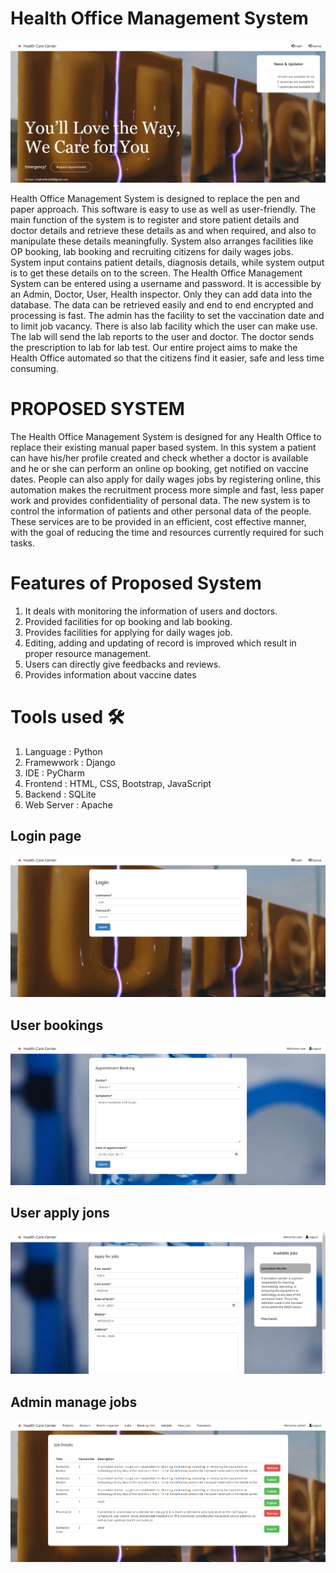 # Health Office Management System
![1](assests/home.png)


Health Office Management System is designed to replace the pen and paper approach. This 
software is easy to use as well as user-friendly. The main function of the system is to register 
and store patient details and doctor details and retrieve these details as and when required, and 
also to manipulate these details meaningfully. System also arranges facilities like OP booking, 
lab booking and recruiting citizens for daily wages jobs. System input contains patient details, 
diagnosis details, while system output is to get these details on to the screen. The Health Office 
Management System can be entered using a username and password. It is accessible by an 
Admin, Doctor, User, Health inspector. Only they can add data into the database. The data can 
be retrieved easily and end to end encrypted and processing is fast. The admin has the facility 
to set the vaccination date and to limit job vacancy. There is also lab facility which the user 
can make use. The lab will send the lab reports to the user and doctor. The doctor sends the 
prescription to lab for lab test. Our entire project aims to make the Health Office automated so 
that the citizens find it easier, safe and less time consuming.

# PROPOSED SYSTEM 
The Health Office Management System is designed for any Health Office to replace their 
existing manual paper based system. In this system a patient can have his/her profile created 
and check whether a doctor is available and he or she can perform an online op booking, get 
notified on vaccine dates. People can also apply for daily wages jobs by registering online, this
automation makes the recruitment process more simple and fast, less paper work and provides 
confidentiality of personal data. The new system is to control the information of patients and 
other personal data of the people. These services are to be provided in an efficient, cost effective 
manner, with the goal of reducing the time and resources currently required for such tasks.

# Features of Proposed System 
1. It deals with monitoring the information of users and doctors.
2. Provided facilities for op booking and lab booking.
3. Provides facilities for applying for daily wages job.
4. Editing, adding and updating of record is improved which result in proper resource management.
5. Users can directly give feedbacks and reviews.
6. Provides information about vaccine dates

# Tools used 🛠️
1. Language : Python
2. Framewwork : Django
3. IDE : PyCharm
4. Frontend : HTML, CSS, Bootstrap, JavaScript
5. Backend : SQLite
6. Web Server : Apache

## Login page
![1](assests/login.png)

## User bookings
![3](assests/book_appointment.png)

## User apply jons
![4](assests/apply_jobs.png)

## Admin manage jobs
![5](assests/manage_jobs.png)
